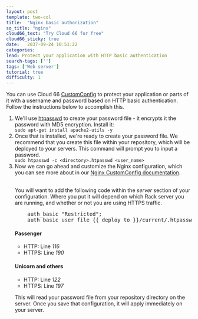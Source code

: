 ```yaml
---
layout: post
template: two-col
title:  "Nginx basic authorization"
so_title: "nginx"
cloud66_text: "Try Cloud 66 for free"
cloud66_sticky: true
date:   2037-09-24 10:51:22
categories: 
lead: Protect your application with HTTP basic authentication
search-tags: ['']
tags: ['Web server']
tutorial: true
difficulty: 1
---
```


You can use Cloud 66 [CustomConfig](http://help.cloud66.com/managing-your-stack/customconfig) to protect your application or parts of it with a username and password based on HTTP basic authentication.
Follow the instructions below to accomplish this.

<ol class="article-list">
<li>We'll use <a href="http://httpd.apache.org/docs/2.2/programs/htpasswd.html">htpasswd</a> to create your password file - it encrypts it the password with MD5 encryption. Install it:</li>
<code>sudo apt-get install apache2-utils -y</code><br>

<li>Once that is installed, we're ready to create your password file. We recommend that you create this file within your repository, which will be deployed to your servers. This command will prompt you to input a password.</li>
<code>sudo htpasswd -c &#60;directory&#62;.htpasswd &#60;user_name&#62;</code><br>

<li>Now we can go ahead and customize the Nginx configuration, which you can see more about in our <a href="http://help.cloud66.com/web-server/nginx">Nginx CustomConfig documentation</a>.</li><br/>

You will want to add the following code within the <i>server</i> section of your configuration. Where you put it will depend on which Rack server you are running, and whether or not you are using HTTPS traffic.

<pre class="prettyprint">
	auth_basic "Restricted";
	auth_basic_user_file &#123;&#123; deploy_to &#125;&#125;/current/.htpasswd;
</pre>

<h4>Passenger</h4>

<ul class="article-list">
<li>HTTP: Line <i>116</i></li>
<li>HTTPS: Line <i>190</i></li>
</ul>

<h4>Unicorn and others</h4>

<ul class="article-list">
<li>HTTP: Line <i>122</i></li>
<li>HTTPS: Line <i>197</i></li>
</ul>

This will read your password file from your repository directory on the server. Once you save that configuration, it will apply immediately on your server.
</ol>